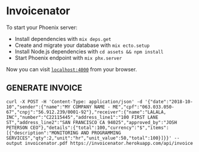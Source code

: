 # Invoicenator

To start your Phoenix server:

  * Install dependencies with `mix deps.get`
  * Create and migrate your database with `mix ecto.setup`
  * Install Node.js dependencies with `cd assets && npm install`
  * Start Phoenix endpoint with `mix phx.server`

Now you can visit [`localhost:4000`](http://localhost:4000) from your browser.


## GENERATE INVOICE
```
curl -X POST -H 'Content-Type: application/json' -d '{"date":"2018-10-10","sender":{"name":"MY COMPANY NAME - ME","cpf":"063.033.050-67","cnpj":"56.912.239/0001-92"},"receiver":{"name":"LALALA, INC","number":"C22115445","address_line1":"100 FIRST LANE ST","address_line2":"SAN FRANCISCO CA 94025","approved_by":"JOSH PETERSON CEO"},"details":{"total":100,"currency":"$","items":[{"description":"MONITORING AND PROGRAMMING SERVICES","qty":2,"unit":"hr","unit_value":50,"total":100}]}}' --output invoicenator.pdf https://invoicenator.herokuapp.com/api/invoice
```

